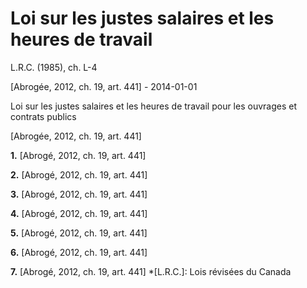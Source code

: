 # Loi sur les justes salaires et les heures de travail

L.R.C. (1985), ch. L-4

[Abrogée, 2012, ch. 19, art. 441] - 2014-01-01

Loi sur les justes salaires et les heures de travail pour les ouvrages et contrats publics

[Abrogée, 2012, ch. 19, art. 441]

**1.** [Abrogé, 2012, ch. 19, art. 441]

**2.** [Abrogé, 2012, ch. 19, art. 441]

**3.** [Abrogé, 2012, ch. 19, art. 441]

**4.** [Abrogé, 2012, ch. 19, art. 441]

**5.** [Abrogé, 2012, ch. 19, art. 441]

**6.** [Abrogé, 2012, ch. 19, art. 441]

**7.** [Abrogé, 2012, ch. 19, art. 441]
  *[L.R.C.]: Lois révisées du Canada
